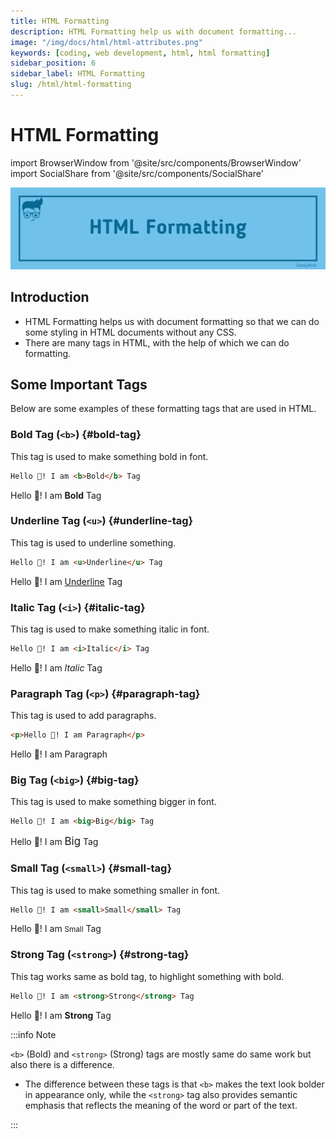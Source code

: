 ```yaml
---
title: HTML Formatting
description: HTML Formatting help us with document formatting...
image: "/img/docs/html/html-attributes.png"
keywords: [coding, web development, html, html formatting]
sidebar_position: 6
sidebar_label: HTML Formatting
slug: /html/html-formatting
---
```


# HTML Formatting

<!-- import components -->

import BrowserWindow from '@site/src/components/BrowserWindow'
import SocialShare from '@site/src/components/SocialShare'

![HTML Formatting](../../../static/img/docs/html/html-formatting.png)

## Introduction

- HTML Formatting helps us with document formatting so that we can do some styling in HTML documents without any CSS.
- There are many tags in HTML, with the help of which we can do formatting.

## Some Important Tags

Below are some examples of these formatting tags that are used in HTML.

### Bold Tag (`<b>`) {#bold-tag}

This tag is used to make something bold in font.

```html title="Usage"
Hello 👋! I am <b>Bold</b> Tag
```

<BrowserWindow>
Hello 👋! I am <b>Bold</b> Tag
</BrowserWindow>

### Underline Tag (`<u>`) {#underline-tag}

This tag is used to underline something.

```html title="Usage"
Hello 👋! I am <u>Underline</u> Tag
```

<BrowserWindow>
Hello 👋! I am <u>Underline</u> Tag
</BrowserWindow>

### Italic Tag (`<i>`) {#italic-tag}

This tag is used to make something italic in font.

```html title="Usage"
Hello 👋! I am <i>Italic</i> Tag
```

<BrowserWindow>
Hello 👋! I am <i>Italic</i> Tag
</BrowserWindow>

### Paragraph Tag (`<p>`) {#paragraph-tag}

This tag is used to add paragraphs.

```html title="Usage"
<p>Hello 👋! I am Paragraph</p>
```

<BrowserWindow>
Hello 👋! I am Paragraph
</BrowserWindow>

### Big Tag (`<big>`) {#big-tag}

This tag is used to make something bigger in font.

```html title="Usage"
Hello 👋! I am <big>Big</big> Tag
```

<BrowserWindow>
Hello 👋! I am <big>Big</big> Tag
</BrowserWindow>

### Small Tag (`<small>`) {#small-tag}

This tag is used to make something smaller in font.

```html title="Usage"
Hello 👋! I am <small>Small</small> Tag
```

<BrowserWindow>
Hello 👋! I am <small>Small</small> Tag
</BrowserWindow>

### Strong Tag (`<strong>`) {#strong-tag}

This tag works same as bold tag, to highlight something with bold.

```html title="Usage"
Hello 👋! I am <strong>Strong</strong> Tag
```

<BrowserWindow>
Hello 👋! I am <strong>Strong</strong> Tag
</BrowserWindow>

:::info Note

`<b>` (Bold) and `<strong>` (Strong) tags are mostly same do same work but also there is a difference.

- The difference between these tags is that `<b>` makes the text look bolder in appearance only, while the `<strong>` tag also provides semantic emphasis that reflects the meaning of the word or part of the text.

:::

<SocialShare />
